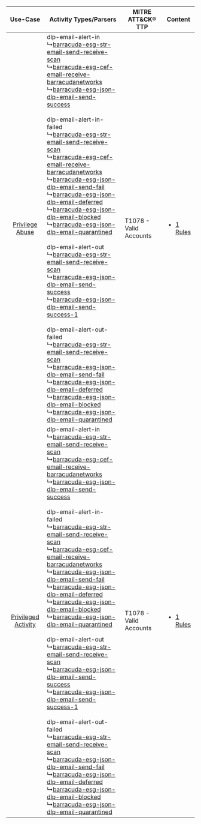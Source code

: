 |    Use-Case    | Activity Types/Parsers    | MITRE ATT&CK® TTP          | Content    |
|:----:| ---- | ---- | ---- |
|     [Privilege Abuse](../../../UseCases/uc_privilege_abuse.md)     |  dlp-email-alert-in<br> ↳[barracuda-esg-str-email-send-receive-scan](Ps/pC_barracudaesgstremailsendreceivescan.md)<br> ↳[barracuda-esg-cef-email-receive-barracudanetworks](Ps/pC_barracudaesgcefemailreceivebarracudanetworks.md)<br> ↳[barracuda-esg-json-dlp-email-send-success](Ps/pC_barracudaesgjsondlpemailsendsuccess.md)<br><br> dlp-email-alert-in-failed<br> ↳[barracuda-esg-str-email-send-receive-scan](Ps/pC_barracudaesgstremailsendreceivescan.md)<br> ↳[barracuda-esg-cef-email-receive-barracudanetworks](Ps/pC_barracudaesgcefemailreceivebarracudanetworks.md)<br> ↳[barracuda-esg-json-dlp-email-send-fail](Ps/pC_barracudaesgjsondlpemailsendfail.md)<br> ↳[barracuda-esg-json-dlp-email-deferred](Ps/pC_barracudaesgjsondlpemaildeferred.md)<br> ↳[barracuda-esg-json-dlp-email-blocked](Ps/pC_barracudaesgjsondlpemailblocked.md)<br> ↳[barracuda-esg-json-dlp-email-quarantined](Ps/pC_barracudaesgjsondlpemailquarantined.md)<br><br> dlp-email-alert-out<br> ↳[barracuda-esg-str-email-send-receive-scan](Ps/pC_barracudaesgstremailsendreceivescan.md)<br> ↳[barracuda-esg-json-dlp-email-send-success](Ps/pC_barracudaesgjsondlpemailsendsuccess.md)<br> ↳[barracuda-esg-json-dlp-email-send-success-1](Ps/pC_barracudaesgjsondlpemailsendsuccess1.md)<br><br> dlp-email-alert-out-failed<br> ↳[barracuda-esg-str-email-send-receive-scan](Ps/pC_barracudaesgstremailsendreceivescan.md)<br> ↳[barracuda-esg-json-dlp-email-send-fail](Ps/pC_barracudaesgjsondlpemailsendfail.md)<br> ↳[barracuda-esg-json-dlp-email-deferred](Ps/pC_barracudaesgjsondlpemaildeferred.md)<br> ↳[barracuda-esg-json-dlp-email-blocked](Ps/pC_barracudaesgjsondlpemailblocked.md)<br> ↳[barracuda-esg-json-dlp-email-quarantined](Ps/pC_barracudaesgjsondlpemailquarantined.md)<br> | T1078 - Valid Accounts<br> | [<ul><li>1 Rules</li></ul>](RM/r_m_barracuda_barracuda_email_security_gateway_Privilege_Abuse.md)     |
| [Privileged Activity](../../../UseCases/uc_privileged_activity.md) |  dlp-email-alert-in<br> ↳[barracuda-esg-str-email-send-receive-scan](Ps/pC_barracudaesgstremailsendreceivescan.md)<br> ↳[barracuda-esg-cef-email-receive-barracudanetworks](Ps/pC_barracudaesgcefemailreceivebarracudanetworks.md)<br> ↳[barracuda-esg-json-dlp-email-send-success](Ps/pC_barracudaesgjsondlpemailsendsuccess.md)<br><br> dlp-email-alert-in-failed<br> ↳[barracuda-esg-str-email-send-receive-scan](Ps/pC_barracudaesgstremailsendreceivescan.md)<br> ↳[barracuda-esg-cef-email-receive-barracudanetworks](Ps/pC_barracudaesgcefemailreceivebarracudanetworks.md)<br> ↳[barracuda-esg-json-dlp-email-send-fail](Ps/pC_barracudaesgjsondlpemailsendfail.md)<br> ↳[barracuda-esg-json-dlp-email-deferred](Ps/pC_barracudaesgjsondlpemaildeferred.md)<br> ↳[barracuda-esg-json-dlp-email-blocked](Ps/pC_barracudaesgjsondlpemailblocked.md)<br> ↳[barracuda-esg-json-dlp-email-quarantined](Ps/pC_barracudaesgjsondlpemailquarantined.md)<br><br> dlp-email-alert-out<br> ↳[barracuda-esg-str-email-send-receive-scan](Ps/pC_barracudaesgstremailsendreceivescan.md)<br> ↳[barracuda-esg-json-dlp-email-send-success](Ps/pC_barracudaesgjsondlpemailsendsuccess.md)<br> ↳[barracuda-esg-json-dlp-email-send-success-1](Ps/pC_barracudaesgjsondlpemailsendsuccess1.md)<br><br> dlp-email-alert-out-failed<br> ↳[barracuda-esg-str-email-send-receive-scan](Ps/pC_barracudaesgstremailsendreceivescan.md)<br> ↳[barracuda-esg-json-dlp-email-send-fail](Ps/pC_barracudaesgjsondlpemailsendfail.md)<br> ↳[barracuda-esg-json-dlp-email-deferred](Ps/pC_barracudaesgjsondlpemaildeferred.md)<br> ↳[barracuda-esg-json-dlp-email-blocked](Ps/pC_barracudaesgjsondlpemailblocked.md)<br> ↳[barracuda-esg-json-dlp-email-quarantined](Ps/pC_barracudaesgjsondlpemailquarantined.md)<br> | T1078 - Valid Accounts<br> | [<ul><li>1 Rules</li></ul>](RM/r_m_barracuda_barracuda_email_security_gateway_Privileged_Activity.md) |